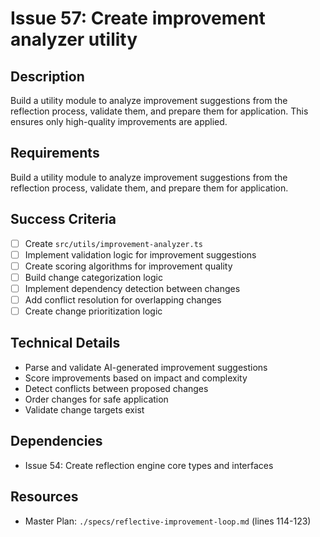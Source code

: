 # Issue 57: Create improvement analyzer utility

## Description
Build a utility module to analyze improvement suggestions from the reflection process, validate them, and prepare them for application. This ensures only high-quality improvements are applied.

## Requirements
Build a utility module to analyze improvement suggestions from the reflection process, validate them, and prepare them for application.

## Success Criteria
- [ ] Create `src/utils/improvement-analyzer.ts`
- [ ] Implement validation logic for improvement suggestions
- [ ] Create scoring algorithms for improvement quality
- [ ] Build change categorization logic
- [ ] Implement dependency detection between changes
- [ ] Add conflict resolution for overlapping changes
- [ ] Create change prioritization logic

## Technical Details
- Parse and validate AI-generated improvement suggestions
- Score improvements based on impact and complexity
- Detect conflicts between proposed changes
- Order changes for safe application
- Validate change targets exist

## Dependencies
- Issue 54: Create reflection engine core types and interfaces

## Resources
- Master Plan: `./specs/reflective-improvement-loop.md` (lines 114-123)
